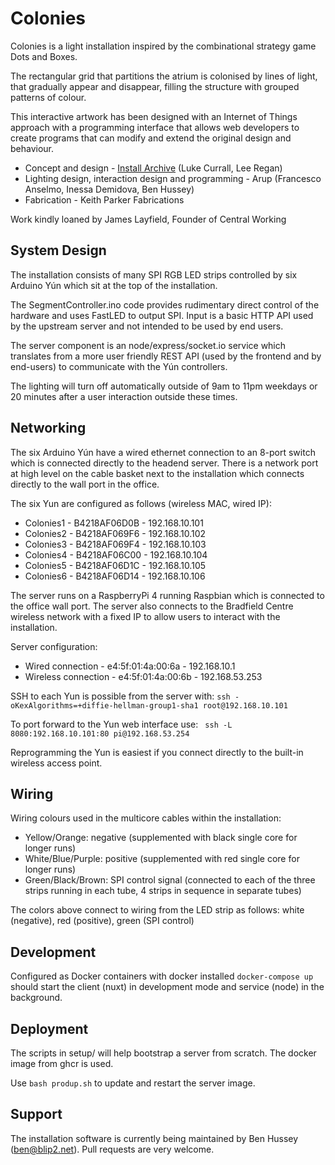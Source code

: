 # Colonies

Colonies is a light installation inspired by the combinational strategy game Dots and Boxes.

The rectangular grid that partitions the atrium is colonised by lines of light, that gradually appear and disappear, filling the structure with grouped patterns of colour.

This interactive artwork has been designed with an Internet of Things approach with a programming interface that allows web developers to create programs that can modify and extend the original design and behaviour.

- Concept and design - [Install Archive](http://www.installarchive.com/) (Luke Currall, Lee Regan)
- Lighting design, interaction design and programming - Arup (Francesco Anselmo, Inessa Demidova, Ben Hussey)
- Fabrication -  Keith Parker Fabrications

Work kindly loaned by James Layfield, Founder of Central Working

## System Design

The installation consists of many SPI RGB LED strips controlled by six Arduino Yún which sit at the top of the installation.

The SegmentController.ino code provides rudimentary direct control of the hardware and uses FastLED to output SPI. Input is a basic HTTP API used by the upstream server and not intended to be used by end users.

The server component is an node/express/socket.io service which translates from a more user friendly REST API (used by the frontend and by end-users) to communicate with the Yún controllers.

The lighting will turn off automatically outside of 9am to 11pm weekdays or 20 minutes after a user interaction outside these times.

## Networking

The six Arduino Yún have a wired ethernet connection to an 8-port switch which is connected directly to the headend server. There is a network port at high level on the cable basket next to the installation which connects directly to the wall port in the office.

The six Yun are configured as follows (wireless MAC, wired IP):
- Colonies1 - B4218AF06D0B - 192.168.10.101
- Colonies2 - B4218AF069F6 - 192.168.10.102
- Colonies3 - B4218AF069F4 - 192.168.10.103
- Colonies4 - B4218AF06C00 - 192.168.10.104
- Colonies5 - B4218AF06D1C - 192.168.10.105
- Colonies6 - B4218AF06D14 - 192.168.10.106

The server runs on a RaspberryPi 4 running Raspbian which is connected to the office wall port. The server also connects to the Bradfield Centre wireless network with a fixed IP to allow users to interact with the installation.

Server configuration:
- Wired connection - e4:5f:01:4a:00:6a - 192.168.10.1
- Wireless connection - e4:5f:01:4a:00:6b - 192.168.53.253

SSH to each Yun is possible from the server with: `ssh -oKexAlgorithms=+diffie-hellman-group1-sha1 root@192.168.10.101`

To port forward to the Yun web interface use: ` ssh -L 8080:192.168.10.101:80 pi@192.168.53.254`

Reprogramming the Yun is easiest if you connect directly to the built-in wireless access point.

## Wiring

Wiring colours used in the multicore cables within the installation:
- Yellow/Orange: negative (supplemented with black single core for longer runs)
- White/Blue/Purple: positive (supplemented with red single core for longer runs)
- Green/Black/Brown: SPI control signal (connected to each of the three strips running in each tube, 4 strips in sequence in separate tubes)

The colors above connect to wiring from the LED strip as follows: white (negative), red (positive), green (SPI control)

## Development

Configured as Docker containers with docker installed `docker-compose up` should start the client (nuxt) in development mode and service (node) in the background.

## Deployment

The scripts in setup/ will help bootstrap a server from scratch. The docker image from ghcr is used.

Use `bash produp.sh` to update and restart the server image.

## Support

The installation software is currently being maintained by Ben Hussey (ben@blip2.net). Pull requests are very welcome.
